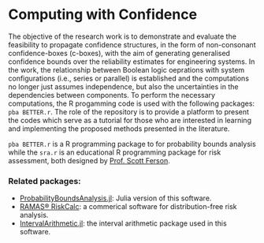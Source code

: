 # Computing with Confidence

The objective of the research work is to demonstrate and evaluate the feasibility to propagate confidence structures, in the form of non-consonant confidence-boxes (c-boxes), with the aim of generating generalised confidence bounds over the reliability estimates for engineering systems.
In the work, the relationship between Boolean logic oeprations with system configurations (i.e., series or parallel) is established and the computations no longer just assumes independence, but also the uncertainties in the dependencies between components.
To perform the necessary computations, the R progamming code is used with the following packages: `pba BETTER.r`. The role of the repository is to provide a platform to present the codes which serve as a tutorial for those who are interested in learning and implementing the proposed methods presented in the literature.

`pba BETTER.r` is a R programming package to for probability bounds analysis while the `sra.r` is an educational R programming package for risk assessment, both designed by [Prof. Scott Ferson](https://github.com/ScottFerson/pba.r.git).

### Related packages:
* [ProbabilityBoundsAnalysis.jl](https://github.com/AnderGray/ProbabilityBoundsAnalysis.jl): Julia version of this software.
* [RAMAS® RiskCalc](https://www.ramas.com/riskcalc): a commerical software for distribution-free risk analysis.
* [IntervalArithmetic.jl](https://github.com/JuliaIntervals/IntervalArithmetic.jl): the interval arithmetic package used in this software.

